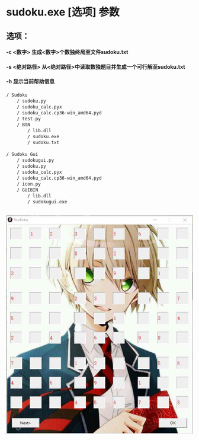 # sudoku.exe [选项] 参数

## 选项：

####     -c <数字>	生成<数字>个数独终局至文件sudoku.txt

####     -s <绝对路径>	从<绝对路径>中读取数独题目并生成一个可行解至sudoku.txt

####     -h 显示当前帮助信息

```
/ Sudoku
	/ sudoku.py
	/ sudoku_calc.pyx
	/ sudoku_calc.cp36-win_amd64.pyd
	/ test.py
	/ BIN
		/ lib.dll
		/ sudoku.exe
		/ sudoku.txt
		
/ Sudoku Gui
	/ sudokugui.py
	/ sudoku.py
	/ sudoku_calc.pyx
	/ sudoku_calc.cp36-win_amd64.pyd
	/ icon.py
	/ GUIBIN
		/ lib.dll
		/ sudokugui.exe
	
```

![image](https://github.com/GPN211314/sudoku/raw/master/img/index.jpg)

